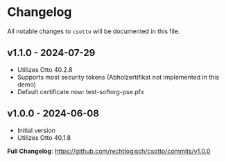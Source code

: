 # Changelog

All notable changes to `csotto` will be documented in this file.

## v1.1.0 - 2024-07-29
- Utilizes Otto 40.2.8
- Supports most security tokens (Abholzertifikat not implemented in this demo)
- Default certificate now: test-softorg-pse.pfx

## v1.0.0 - 2024-06-08
- Initial version
- Utilizes Otto 40.1.8

**Full Changelog**: https://github.com/rechtlogisch/csotto/commits/v1.0.0
